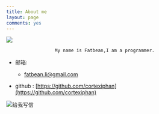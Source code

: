 ```yaml
---
title: About me
layout: page
comments: yes
---
```

  
![](http://www.californiaindianeducation.org/science_lab/pics/space_photos/Andromeda_Galaxy.jpg)

                      My name is Fatbean,I am a programmer.

- 邮箱:  
  + fatbean.li@gmail.com

- github : [https://github.com/cortexiphan](https://github.com/cortexiphan)

<a target="_blank" href="http://mail.163.com/share/mail2me.htm#email=103111100095109111100101064121101097104046110101116" style="text-decoration:none;"><img src="http://mimg.127.net/xm/all/share/120111/img/mailme_5_big.png" alt="给我写信"/></a>
